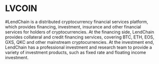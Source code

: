 # LVCOIN

#LendChain is a distributed cryptocurrency financial services platform, which provides financing, investment, insurance and other financial services for holders of cryptocurrencies. At the financing side, LendChain provides collateral and credit financing services, covering BTC, ETH, EOS, GXS, QKC and other mainstream cryptocurrencies. At the investment end, LendChain has a professional investment and research team to provide a variety of investment products, such as fixed rate and floating income investment.
